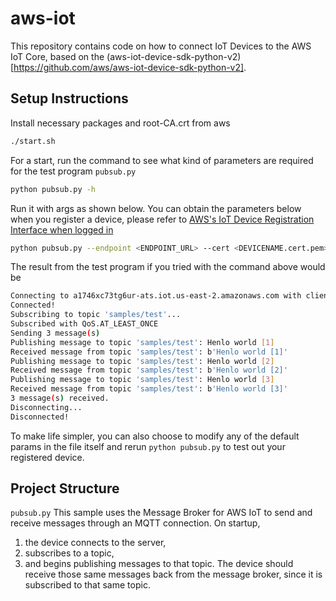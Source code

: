# aws-iot

This repository contains code on how to connect IoT Devices to the AWS IoT Core, based on the (aws-iot-device-sdk-python-v2)[https://github.com/aws/aws-iot-device-sdk-python-v2].

## Setup Instructions

Install necessary packages and root-CA.crt from aws
```bash
./start.sh
```

For a start, run the command to see what kind of parameters are required for the test program `pubsub.py`

```bash
python pubsub.py -h
```

Run it with args as shown below. You can obtain the parameters below when you register a device, please refer to [AWS's IoT Device Registration Interface when logged in](https://us-east-2.console.aws.amazon.com/iot/home?region=us-east-2#/connIntro)

```bash
python pubsub.py --endpoint <ENDPOINT_URL> --cert <DEVICENAME.cert.pem> --key <DEVICENAME.private.key>
```

The result from the test program if you tried with the command above would be
```bash
Connecting to a1746xc73tg6ur-ats.iot.us-east-2.amazonaws.com with client ID 'samples-client-id'...
Connected!
Subscribing to topic 'samples/test'...
Subscribed with QoS.AT_LEAST_ONCE
Sending 3 message(s)
Publishing message to topic 'samples/test': Henlo world [1]
Received message from topic 'samples/test': b'Henlo world [1]'
Publishing message to topic 'samples/test': Henlo world [2]
Received message from topic 'samples/test': b'Henlo world [2]'
Publishing message to topic 'samples/test': Henlo world [3]
Received message from topic 'samples/test': b'Henlo world [3]'
3 message(s) received.
Disconnecting...
Disconnected!
```

To make life simpler, you can also choose to modify any of the default params in the file itself and rerun `python pubsub.py` to test out your registered device. 


## Project Structure

`pubsub.py`
This sample uses the Message Broker for AWS IoT to send and receive messages through an MQTT connection. On startup, 
1. the device connects to the server, 
2. subscribes to a topic, 
3. and begins publishing messages to that topic.
The device should receive those same messages back from the message broker, since it is subscribed to that same topic.